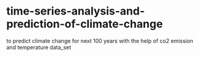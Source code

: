 # time-series-analysis-and-prediction-of-climate-change
to predict climate change for next 100 years with the help of co2 emission and  temperature data_set
